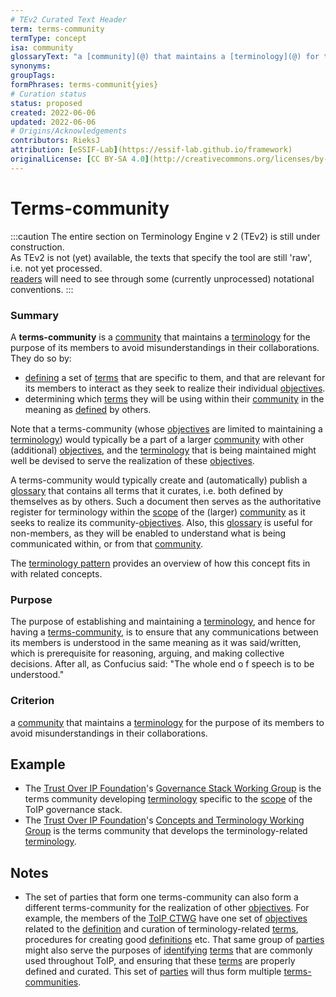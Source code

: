 ```yaml
---
# TEv2 Curated Text Header
term: terms-community
termType: concept
isa: community
glossaryText: "a [community](@) that maintains a [terminology](@) for the purpose of avoiding misunderstandings between its members as they collaborate."
synonyms:
groupTags:
formPhrases: terms-communit{yies}
# Curation status
status: proposed
created: 2022-06-06
updated: 2022-06-06
# Origins/Acknowledgements
contributors: RieksJ
attribution: [eSSIF-Lab](https://essif-lab.github.io/framework)
originalLicense: [CC BY-SA 4.0](http://creativecommons.org/licenses/by-sa/4.0/?ref=chooser-v1)
---
```


# Terms-community

:::caution
The entire section on Terminology Engine v 2 (TEv2) is still under construction.<br/>
As TEv2 is not (yet) available, the texts that specify the tool are still 'raw', i.e. not yet processed.<br/>[readers](@) will need to see through some (currently unprocessed) notational conventions.
:::

### Summary
A **terms-community** is a [community](@) that maintains a [terminology](@) for the purpose of its members to avoid misunderstandings in their collaborations. They do so by:
- [defining](@) a set of [terms](@) that are specific to them, and that are relevant for its members to interact as they seek to realize their individual [objectives](@).
- determining which [terms](@) they will be using within their [community](@) in the meaning as [defined](@) by others.

Note that a terms-community (whose [objectives](@) are limited to maintaining a [terminology](@)) would typically be a part of a larger [community](@) with other (additional) [objectives](@), and the [terminology](@) that is being maintained might well be devised to serve the realization of these [objectives](@).

A terms-community would typically create and (automatically) publish a [glossary](@) that contains all terms that it curates, i.e. both defined by themselves as by others. Such a document then serves as the authoritative register for terminology within the [scope](@) of the (larger) [community](@) as it seeks to realize its community-[objectives](@). Also, this [glossary](@) is useful for non-members, as they will be enabled to understand what is being communicated within, or from that [community](@).

The [terminology pattern](pattern-terminology-support@) provides an overview of how this concept fits in with related concepts.

### Purpose
The purpose of establishing and maintaining a [terminology](@), and hence for having a [terms-community](@), is to ensure that any communications between its members is understood in the same meaning as it was said/written, which is prerequisite for reasoning, arguing, and making collective decisions. After all, as Confucius said: "The whole end o f speech is to be understood."

### Criterion
a [community](@) that maintains a [terminology](@) for the purpose of its members to avoid misunderstandings in their collaborations.

## Example

* The [Trust Over IP Foundation](https://trustoverip.org)'s [Governance Stack Working Group](https://wiki.trustoverip.org/display/HOME/Governance+Stack+Working+Group) is the terms community developing [terminology](@) specific to the [scope](@) of the ToIP governance stack.
* The [Trust Over IP Foundation](https://trustoverip.org)'s [Concepts and Terminology Working Group](https://wiki.trustoverip.org/pages/viewpage.action?pageId=65700) is the terms community that develops the terminology-related [terminology](@).

## Notes

- The set of parties that form one terms-community can also form a different terms-community for the realization of other [objectives](@). For example, the members of the [ToIP CTWG](https://wiki.trustoverip.org/pages/viewpage.action?pageId=65700) have one set of [objectives](@) related to the [definition](@) and curation of terminology-related [terms](@), procedures for creating good [definitions](@) etc. That same group of [parties](@) might also serve the purposes of [identifying](@) [terms](@) that are commonly used throughout ToIP, and ensuring that these [terms](@) are properly defined and curated. This set of [parties](@) will thus form multiple [terms-communities](@).
